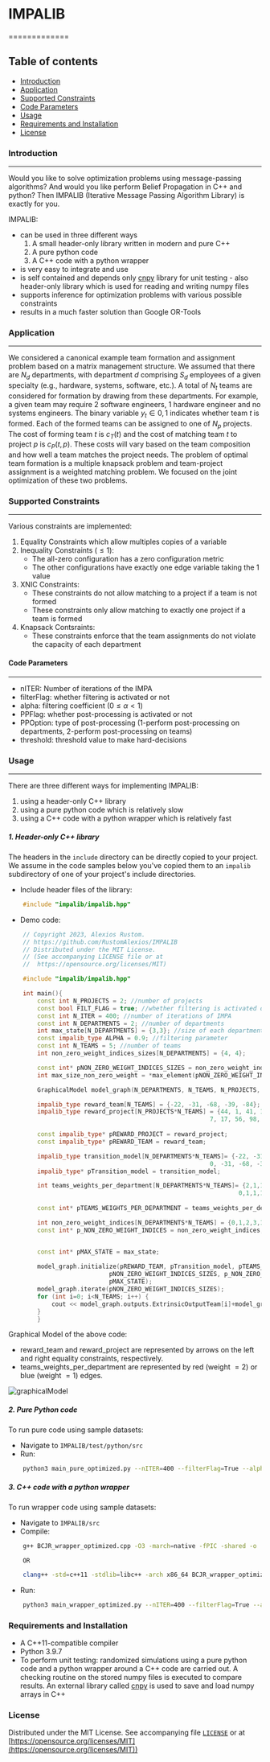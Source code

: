 # **IMPALIB**
=============

Table of contents
-----------------

* [Introduction](#introduction)
* [Application](#application)
* [Supported Constraints](#supported-constraints)
* [Code Parameters](#code-parameters)
* [Usage](#usage)
* [Requirements and Installation](#requirements-and-installation)
* [License](#license)

### **Introduction**
------------

Would you like to solve optimization problems using message-passing algorithms? And would you like perform Belief Propagation in C++ and python? Then IMPALIB (Iterative Message Passing Algorithm Library) is exactly for you.

IMPALIB:
- can be used in three different ways
    1. A small header-only library written in modern and pure C++
    2. A pure python code
    3. A C++ code with a python wrapper
- is very easy to integrate and use
- is self contained and depends only [cnpy](https://github.com/rogersce/cnpy) library for unit testing - also header-only library which is used for reading and writing numpy files
- supports inference for optimization problems with various possible constraints
- results in a much faster solution than Google OR-Tools

### **Application**
------------

We considered a canonical example team formation and assignment problem based on a matrix management structure. We assumed that there are $N_d$ departments, with department $d$ comprising $S_d$ employees of a given specialty (e.g., hardware, systems, software, etc.). A total of $N_t$ teams are considered for formation by drawing from these departments. For example, a given team may require $2$ software engineers, $1$ hardware engineer and no systems engineers. The binary variable $y_t \in {0, 1}$ indicates whether team $t$ is formed. Each of the formed teams can be assigned to one of $N_p$ projects. The cost of forming team $t$ is $c_T(t)$ and the cost of matching team $t$ to project $p$ is $c_P(t, p)$. These costs will vary based on the team composition and how well a team matches the project needs. The problem of optimal team formation is a multiple knapsack problem and team-project assignment is a weighted matching problem. We focused on the joint optimization of these two problems.

### **Supported Constraints**
------------

Various constraints are implemented:
1.  Equality Constraints which allow multiples copies of a variable
2. Inequality Constraints ($\le 1$):
    - The all-zero configuration has a zero configuration metric
    - The other configurations have exactly one edge variable taking the $1$ value
3. XNIC Constraints:
    - These constraints do not allow matching to a project if a team is not formed
    - These constraints only allow matching to exactly one project if a team is formed
4. Knapsack Contsraints:
    - These constraints enforce that the team assignments do not violate the capacity of each department

#### **Code Parameters**
------------
- nITER: Number of iterations of the IMPA
- filterFlag: whether filtering is activated or not
- alpha: filtering coefficient ($0\le \alpha \lt 1$)
- PPFlag: whether post-processing is activated or not
- PPOption: type of post-processing ($1$-perform post-processing on departments, $2$-perform post-processing on teams)
- threshold: threshold value to make hard-decisions

### **Usage**
------------

There are three different ways for implementing IMPALIB:
1. using a header-only C++ library 
2. using a pure python code which is relatively slow
3. using a C++ code with a python wrapper which is relatively fast

##### **1. Header-only C++ library**
The headers in the `include` directory can be directly copied to your project.
We assume in the code samples below you've copied them to an `impalib` subdirectory of one of your project's include directories.

- Include header files of the library:
```cpp
    #include "impalib/impalib.hpp"
```

- Demo code:
```cpp
    // Copyright 2023, Alexios Rustom.
    // https://github.com/RustomAlexios/IMPALIB
    // Distributed under the MIT License.
    // (See accompanying LICENSE file or at
    //  https://opensource.org/licenses/MIT)

    #include "impalib/impalib.hpp"

    int main(){
        const int N_PROJECTS = 2; //number of projects
        const bool FILT_FLAG = true; //whether filtering is activated or not
        const int N_ITER = 400; //number of iterations of IMPA
        const int N_DEPARTMENTS = 2; //number of departments
        int max_state[N_DEPARTMENTS] = {3,3}; //size of each department
        const impalib_type ALPHA = 0.9; //filtering parameter
        const int N_TEAMS = 5; //number of teams
        int non_zero_weight_indices_sizes[N_DEPARTMENTS] = {4, 4}; 

        const int* pNON_ZERO_WEIGHT_INDICES_SIZES = non_zero_weight_indices_sizes;
        int max_size_non_zero_weight = *max_element(pNON_ZERO_WEIGHT_INDICES_SIZES , pNON_ZERO_WEIGHT_INDICES_SIZES + N_DEPARTMENTS);

        GraphicalModel model_graph(N_DEPARTMENTS, N_TEAMS, N_PROJECTS, max_size_non_zero_weight, N_ITER, FILT_FLAG, ALPHA);

        impalib_type reward_team[N_TEAMS] = {-22, -31, -68, -39, -84}; //cost of activating a team
        impalib_type reward_project[N_PROJECTS*N_TEAMS] = {44, 1, 41, 10, 3,
                                                        7, 17, 56, 98, 63}; //cost of assigning a team to a project
        
        const impalib_type* pREWARD_PROJECT = reward_project;
        const impalib_type* pREWARD_TEAM = reward_team;

        impalib_type transition_model[N_DEPARTMENTS*N_TEAMS]= {-22, -31, -68, -39, 0,        
                                                        0, -31, -68, -39, -84};
        impalib_type* pTransition_model = transition_model;

        int teams_weights_per_department[N_DEPARTMENTS*N_TEAMS]= {2,1,1,1,0,
                                                                0,1,1,1,2}; //red edges correspond to weight=2
                                                                            //blue edges correspond to weight=1
        const int* pTEAMS_WEIGHTS_PER_DEPARTMENT = teams_weights_per_department;

        int non_zero_weight_indices[N_DEPARTMENTS*N_TEAMS] = {0,1,2,3,1,2,3,4}; 
        const int* p_NON_ZERO_WEIGHT_INDICES = non_zero_weight_indices;


        const int* pMAX_STATE = max_state;
        
        model_graph.initialize(pREWARD_TEAM, pTransition_model, pTEAMS_WEIGHTS_PER_DEPARTMENT,
                            pNON_ZERO_WEIGHT_INDICES_SIZES, p_NON_ZERO_WEIGHT_INDICES, pREWARD_PROJECT, 
                            pMAX_STATE);
        model_graph.iterate(pNON_ZERO_WEIGHT_INDICES_SIZES);
        for (int i=0; i<N_TEAMS; i++) {
            cout << model_graph.outputs.ExtrinsicOutputTeam[i]+model_graph.modelInputs_.RewardTeam[i]<<endl;
        }
        }
```

Graphical Model of the above code:
- reward_team and reward_project are represented by arrows on the left and right equality constraints, respectively.
- teams_weights_per_department are represented by red (weight $=2$) or blue (weight $=1$) edges.

![graphicalModel](./img/demoGraphicalModel.png)

##### **2. Pure Python code**

To run pure code using sample datasets:
- Navigate to ``IMPALIB/test/python/src``
- Run: 
```bash
    python3 main_pure_optimized.py --nITER=400 --filterFlag=True --alpha=0.9 --PPFlag=True --threshold=-0.0001
```

##### **3. C++ code with a python wrapper**

To run wrapper code using sample datasets:
- Navigate to ``IMPALIB/src``
- Compile:
```bash 
    g++ BCJR_wrapper_optimized.cpp -O3 -march=native -fPIC -shared -o ../build/shared_library/libCfunc.so
```
        OR 
```bash 
    clang++ -std=c++11 -stdlib=libc++ -arch x86_64 BCJR_wrapper_optimized.cpp -shared -o ../build/shared_library/libCfunc.so
```
- Run:  
```bash 
    python3 main_wrapper_optimized.py --nITER=400 --filterFlag=True --alpha=0.9 --PPFlag=True --PPOption=1 --threshold=-0.0001 
```

### **Requirements and Installation**
- A C++$11$-compatible compiler
- Python $3.9.7$
- To perform unit testing: randomized simulations using a pure python code and a python wrapper around a C++ code are carried out. A checking routine on the stored numpy files is executed to compare results. An external library called [cnpy](https://github.com/rogersce/cnpy) is used to save and load numpy arrays in C++

### **License**
Distributed under the MIT License.
See accompanying file [`LICENSE`](https://github.com/RustomAlexios/IMPALIB/blob/main/LICENSE) or at
[https://opensource.org/licenses/MIT](https://opensource.org/licenses/MIT))


